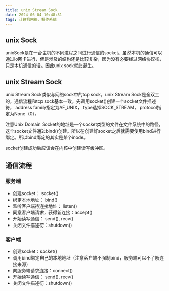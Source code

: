 ```yaml
---
title: unix Stream Sock
date: 2024-06-04 10:48:31
tags: 计算机网络、操作系统
---
```


## unix Sock
unixSock是在一台主机的不同进程之间进行通信的socket。虽然本机的通信可以通过lo网卡进行，但是涉及的结构还是比较复杂，因为没有必要经过网络协议栈，只是本机通信的话。因此unix sock就此诞生。

## unix Stream Sock
unix Stream Sock类似与网络sock中的tcp sock。unix Stream Sock是全双工的，通信流程和tcp sock基本一致。先调用socket()创建一个socket文件描述符， address family指定为AF_UNIX， type选择SOCK_STREAM， protocol指定为None（0）。

注意Unix Domain Socket的地址是一个socket类型的文件在文件系统中的路径，这个socket文件通过bind()创建。所以在创建好socket之后就需要使用bind进行绑定。所以bind绑定的其实是某个inode。

socket创建成功后应该会在内核中创建读写缓冲区。

## 通信流程

### 服务端
* 创建socket： socket()
* 绑定本地地址： bind()
* 监听客户端待连接地址： listen()
* 同意客户端请求，获得新连接：accept()
* 开始读写通信： send(), recv()
* 关闭文件描述符：shutdown()

### 客户端
* 创建socket：socket()
* 调用bind绑定自己的本地地址（注意客户端不强制bind，服务端可以不了解连接来源）
* 向服务端请求连接：connect()
* 开始读写通信： send(), recv()
* 关闭文件描述符：shutdown()

